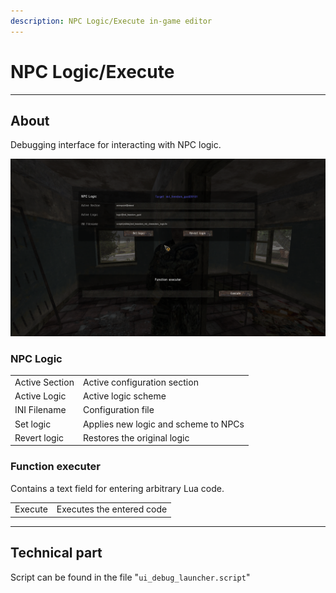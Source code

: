 ```yaml
---
description: NPC Logic/Execute in-game editor
---
```


# NPC Logic/Execute

___

## About

Debugging interface for interacting with NPC logic.

![npc-logic-execute centered](assets/images/npc-logic-execute.png)

### NPC Logic

|  |  |
|---|---|
| Active Section | Active configuration section |
| Active Logic | Active logic scheme |
| INI Filename | Configuration file |
| Set logic | Applies new logic and scheme to NPCs |
| Revert logic | Restores the original logic |

### Function executer

Contains a text field for entering arbitrary Lua code.

|  |  |
|---|---|
| Execute | Executes the entered code |

___

## Technical part

Script can be found in the file "`ui_debug_launcher.script`"

```
